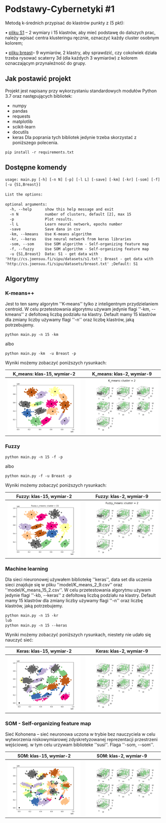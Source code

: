 # Podstawy-Cybernetyki #1
Metodą k-średnich przypisać do klastrów punkty z (5 pkt):

• [pliku S1](http://cs.joensuu.fi/sipu/datasets/s1.txt "plik S1") – 2 wymiary i 15 klastrów, aby mieć podstawę do dalszych prac, należy wpisać centra
klusteringu ręcznie, oznaczyć każdy cluster osobnym kolorem;

• [pliku breast](http://cs.joensuu.fi/sipu/datasets/breast.txt "plik breast")– 9 wymiarów, 2 klastry, aby sprawdzić, czy cokolwiek działa trzeba rysować scaterry
3d (dla każdych 3 wymiarów) z kolorem oznaczającym przynależność do grupy.

## Jak postawić projekt
Projekt jest napisany przy wykorzystaniu standardowych modułów Python 3.7 oraz następujących bibliotek:

- numpy
- pandas
- requests
- matplotlib
- scikit-learn
- docutils
- keras
Dla poprania tych bibliotek jedynie trzeba skorzystać z poniższego polecenia.
```commandline
pip install -r requirements.txt
```
## Dostępne komendy

```commandline
usage: main.py [-h] [-n N] [-p] [-l L] [-save] [-km] [-kr] [-som] [-f] [-u {S1,Breast}]

List the options:

optional arguments:
  -h, --help      show this help message and exit
  -n N            number of clusters, default [2], max 15
  -p              Plot results.
  -l L            Learn neural network, epochs number
  -save           Save dana in csv
  -km, --kmeans   Use K-means algorithm
  -kr, --keras    Use neural network from keras libraries
  -som, --som     Use SOM algorithm - Self-organizing feature map
  -f, --fuzzy     Use SOM algorithm - Self-organizing feature map
  -u {S1,Breast}  Data: S1 - get data with 'http://cs.joensuu.fi/sipu/datasets/s1.txt'; Breast - get data with 'http://cs.joensuu.fi/sipu/datasets/breast.txt' ;Default: S1

```

## Algorytmy
### K-means++
Jest to ten samy algorytm ''K-means'' tylko z inteligentnym przydzielaniem centroid.
W celu przetestowania algorytmu używam jedynie flagi ''-km, --kmeans'' z defoltową liczbą podziału
na klastry. Default mamy 15 klastrów dla zmiany liczby używamy flagi ''-n'' oraz liczbę klastrów, jaką potrzebujemy.

```commandline
python main.py -n 15 -km
```

albo
 
```commandline
python main.py -km  -u Breast -p
```


Wyniki możemy zobaczyć poniższych rysunkach:

K_means: klas-15, wymiar-2 | K_means: klas-2, wymiar-9
:-------------------------------------:|:-------------------------:
![alt-text-1](images/K_means_2_2.png "K_means: klas-15, wymiar-2 ") | ![alt-text-2](images/K_means_9_9.png "K_means: klas-2, wymiar-9")

### Fuzzy

```commandline
python main.py -n 15 -f -p
```

albo 

```commandline
python main.py -f -u Breast -p
```

Wyniki możemy zobaczyć poniższych rysunkach:

Fuzzy: klas-15, wymiar-2 | Fuzzy: klas-2, wymiar-9
:-------------------------------------:|:-------------------------:
![alt-text-1](images/Fuzzy_means_2_2.png "Fuzzy: klas-15, wymiar-2 ") | ![alt-text-2](images/Fuzzy_means_9_9.png "Fuzzy: klas-2, wymiar-9")


### Machine learning
Dla sieci nieuronowej używałem bibliotekę ''keras'', data set dla uczenia sieci znajduje się w pliku
''model/K_means_2_9.csv'' oraz ''model/K_means_15_2.csv''.
W celu przetestowania algorytmu używam jedynie flagi ''-kb, --keras'' z defoltową liczbą podziału
na klastry. Default mamy 15 klastrów dla zmiany liczby używamy flagi ''-n'' oraz liczbę klastrów, jaką potrzebujemy.

```commandline
python main.py -n 15 -kr
lub
python main.py -n 15 --keras
```

Wyniki możemy zobaczyć poniższych rysunkach, niestety nie udało się nauczyć sieć:

Keras: klas-15, wymiar-2 | Keras: klas-2, wymiar-9
:-------------------------------------:|:-------------------------:
![alt-text-1](images/keras_2_2.png "Keras: klas-15, wymiar-2 ") | ![alt-text-2](images/keras_9_9.png "Keras: klas-2, wymiar-9")

### SOM - Self-organizing feature map
Sieć Kohonena – sieć neuronowa uczona w trybie bez nauczyciela w celu wytworzenia niskowymiarowej zdyskretyzowanej reprezentacji przestrzeni wejściowej.
w tym celu urzywam biblioteke ''susi''. Flaga ''-som, --som''.

SOM: klas-15, wymiar-2 | SOM: klas-2, wymiar-9
:-------------------------------------:|:-------------------------:
![alt-text-1](images/som_2_2.png "SOM: klas-15, wymiar-2 ") | ![alt-text-2](images/som_9_9.png "SOM: klas-2, wymiar-9")